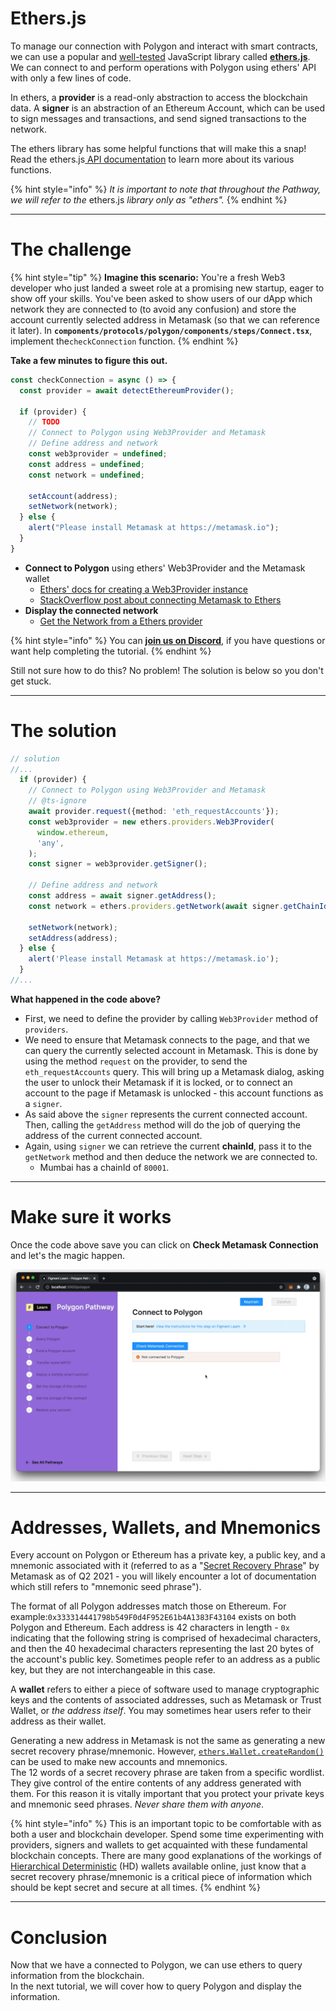 # Ethers.js

To manage our connection with Polygon and interact with smart contracts, we can use a popular and [well-tested](https://docs.ethers.io/v5/testing/) JavaScript library called [**ethers.js**](https://docs.ethers.io/v5/api/). We can connect to and perform operations with Polygon using ethers' API with only a few lines of code. 

In ethers, a **provider** is a read-only abstraction to access the blockchain data. A **signer** is an abstraction of an Ethereum Account, which can be used to sign messages and transactions, and send signed transactions to the network.

The ethers library has some helpful functions that will make this a snap! Read the ethers.js[ API documentation](https://docs.ethers.io/v5/api/) to learn more about its various functions. 

{% hint style="info" %}
_It is important to note that throughout the Pathway, we will refer to the_ ethers.js _library only as "_ethers_"._
{% endhint %}

-------------------------------------

# The challenge

{% hint style="tip" %}
**Imagine this scenario:** You're a fresh Web3 developer who just landed a sweet role at a promising new startup, eager to show off your skills. You've been asked to show users of our dApp which network they are connected to (to avoid any confusion) and store the account currently selected address in Metamask (so that we can reference it later). In **`components/protocols/polygon/components/steps/Connect.tsx`**, implement the`checkConnection` function.
{% endhint %}

**Take a few minutes to figure this out.**

```typescript
const checkConnection = async () => {
  const provider = await detectEthereumProvider();

  if (provider) {
    // TODO
    // Connect to Polygon using Web3Provider and Metamask
    // Define address and network
    const web3provider = undefined;
    const address = undefined;
    const network = undefined;

    setAccount(address);
    setNetwork(network);
  } else {
    alert("Please install Metamask at https://metamask.io");
  }
}
```

* **Connect to Polygon** using ethers' Web3Provider and the Metamask wallet  
  * [Ethers' docs for creating a Web3Provider instance](https://docs.ethers.io/v5/api/providers/other/#Web3Provider)  
  * [StackOverflow post about connecting Metamask to Ethers](https://stackoverflow.com/questions/60785630/how-to-connect-ethers-js-with-metamask)  
* **Display the connected network**  
  * [Get the Network from a Ethers provider](https://docs.ethers.io/v5/api/providers/)

{% hint style="info" %}
You can [**join us on Discord**](https://discord.gg/fszyM7K), if you have questions or want help completing the tutorial.
{% endhint %}

Still not sure how to do this? No problem! The solution is below so you don't get stuck.

----------------------------------

# The solution

```typescript
// solution
//...
  if (provider) {
    // Connect to Polygon using Web3Provider and Metamask
    // @ts-ignore
    await provider.request({method: 'eth_requestAccounts'});
    const web3provider = new ethers.providers.Web3Provider(
      window.ethereum,
      'any',
    );
    const signer = web3provider.getSigner();

    // Define address and network
    const address = await signer.getAddress();
    const network = ethers.providers.getNetwork(await signer.getChainId());

    setNetwork(network);
    setAddress(address);
  } else {
    alert('Please install Metamask at https://metamask.io');
  }
//...
```

**What happened in the code above?**

* First, we need to define the provider by calling `Web3Provider` method of `providers`.
* We need to ensure that Metamask connects to the page, and that we can query the currently selected account in Metamask. This is done by using the method `request` on the provider, to send the `eth_requestAccounts` query. This will bring up a Metamask dialog, asking the user to unlock their Metamask if it is locked, or to connect an account to the page if Metamask is unlocked - this account functions as a `signer`.
* As said above the `signer` represents the current connected account. Then, calling the `getAddress` method will do the job of querying the address of the current connected account.
* Again, using `signer` we can retrieve the current **chainId**, pass it to the `getNetwork` method and then deduce the network we are connected to.
  * Mumbai has a chainId of `80001`.


-------------------------------------

# Make sure it works

Once the code above save you can click on **Check Metamask Connection** and let's the magic happen.

![](../../../.gitbook/assets/pathways/polygon/polygon-connect.gif)

-------------------------------------

# Addresses, Wallets, and Mnemonics

Every account on Polygon or Ethereum has a private key, a public key, and a mnemonic associated with it (referred to as a "[Secret Recovery Phrase](https://community.metamask.io/t/what-is-a-secret-recovery-phrase-and-how-to-keep-your-crypto-wallet-secure/3440)" by Metamask as of Q2 2021 - you will likely encounter a lot of documentation which still refers to "mnemonic seed phrase"). 

The format of all Polygon addresses match those on Ethereum. For example:`0x333314441798b549F0d4F952E61b4A1383F43104` exists on both Polygon and Ethereum. Each address is 42 characters in length - `0x` indicating that the following string is comprised of hexadecimal characters, and then the 40 hexadecimal characters representing the last 20 bytes of the account's public key. Sometimes people refer to an address as a public key, but they are not interchangeable in this case.

A **wallet** refers to either a piece of software used to manage cryptographic keys and the contents of associated addresses, such as Metamask or Trust Wallet, or _the address itself_. You may sometimes hear users refer to their address as their wallet.  

Generating a new address in Metamask is not the same as generating a new secret recovery phrase/mnemonic. However, [`ethers.Wallet.createRandom()`](https://docs.ethers.io/v5/api/signer/#Wallet-createRandom) can be used to make new accounts and mnemonics.   
The 12 words of a secret recovery phrase are taken from a specific wordlist. They give control of the entire contents of any address generated with them. For this reason it is vitally important that you protect your private keys and mnemonic seed phrases. _Never share them with anyone_. 

{% hint style="info" %}
This is an important topic to be comfortable with as both a user and blockchain developer. Spend some time experimenting with providers, signers and wallets to get acquainted with these fundamental blockchain concepts. There are many good explanations of the workings of [Hierarchical Deterministic](https://weteachblockchain.org/courses/bitcoin-for-developers/3/hd-wallets) (HD) wallets available online, just know that a secret recovery phrase/mnemonic is a critical piece of information which should be kept secret and secure at all times. 
{% endhint %}

-------------------------------------

# Conclusion

Now that we have a connected to Polygon, we can use ethers to query information from the blockchain.  
In the next tutorial, we will cover how to query Polygon and display the information.
